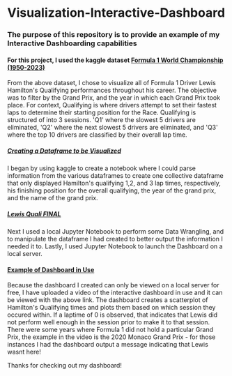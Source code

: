 # Visualization-Interactive-Dashboard
### The purpose of this repository is to provide an example of my Interactive Dashboarding capabilities
#### For this project, I used the kaggle dataset [Formula 1 World Championship (1950-2023)](https://www.kaggle.com/datasets/rohanrao/formula-1-world-championship-1950-2020)
From the above dataset, I chose to visualize all of Formula 1 Driver Lewis Hamilton's Qualifying performances throughout his career. The objective was to filter by the Grand Prix, and the year in which each Grand Prix took place.
For context, Qualifying is where drivers attempt to set their fastest laps to determine their starting position for the Race. Qualifying is structured of into 3 sessions. 'Q1' where the slowest 5 drivers are eliminated, 'Q2' where the next slowest 5 drivers are eliminated, and 'Q3' where the top 10 drivers are classified by their overall lap time. 

##### [Creating a Dataframe to be Visualized](https://github.com/Nikhil-1421/Visualization-Interactive-Dashboard/blob/main/Creating%20Dataframe%20to%20be%20Visualized.ipynb)
I began by using kaggle to create a notebook where I could parse information from the various dataframes to create one collective dataframe that only displayed Hamilton's qualifying 1,2, and 3 lap times, respectively, his finishing position for the overall qualifying, the year of the grand prix, and the name of the grand prix.

##### [Lewis Quali FINAL](https://github.com/Nikhil-1421/Visualization-Interactive-Dashboard/blob/main/Lewis%20Quali%20FINAL.ipynb)
Next I used a local Jupyter Notebook to perform some Data Wrangling, and to manipulate the dataframe I had created to better output the information I needed it to. Lastly, I used Jupyter Notebook to launch the Dashboard on a local server. 

#### [Example of Dashboard in Use](https://www.canva.com/design/DAF67LtrjaY/lmPvJoZqJyzG9iMorCdgHw/watch?utm_content=DAF67LtrjaY&utm_campaign=share_your_design&utm_medium=link&utm_source=shareyourdesignpanel)
Because the dashboard I created can only be viewed on a local server for free, I have uploaded a video of the interactive dashboard in use and it can be viewed with the above link. The dashboard creates a scatterplot of Hamilton's Qualifying times and plots them based on which session they occured within. If a laptime of 0 is observed, that indicates that Lewis did not perform well enough in the session prior to make it to that session. There were some years where Formula 1 did not hold a particular Grand Prix, the example in the video is the 2020 Monaco Grand Prix - for those instances I had the dashboard output a message indicating that Lewis wasnt here! 

Thanks for checking out my dashboard!
